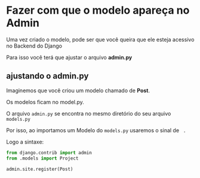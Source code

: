 # Fazer com que o modelo apareça no Admin

Uma vez criado o modelo, pode ser que você queira que ele esteja acessivo no Backend do Django

Para isso você terá que ajustar o arquivo __admin.py__

## ajustando o __admin.py__

Imaginemos que você criou um modelo chamado de __Post__.

Os modelos ficam no model.py.

O arquivo ```admin.py``` se encontra no mesmo diretório do seu arquivo ```models.py```

Por isso, ao importamos um Modelo do ```models.py``` usaremos o sinal de ```  .   ```

Logo a sintaxe:

```python
from django.contrib import admin
from .models import Project

admin.site.register(Post)
```
